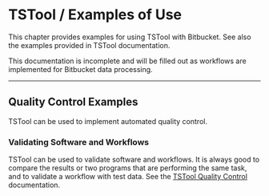 # TSTool / Examples of Use #

This chapter provides examples for using TSTool with Bitbucket.
See also the examples provided in TSTool documentation.

This documentation is incomplete and will be filled out as
workflows are implemented for Bitbucket data processing.

-------------

## Quality Control Examples ##

TSTool can be used to implement automated quality control.

### Validating Software and Workflows ###

TSTool can be used to validate software and workflows.
It is always good to compare the results or two programs that are performing the same task,
and to validate a workflow with test data.
See the [TSTool Quality Control](https://opencdss.state.co.us/tstool/latest/doc-user/quality-control/quality-control/) documentation.
